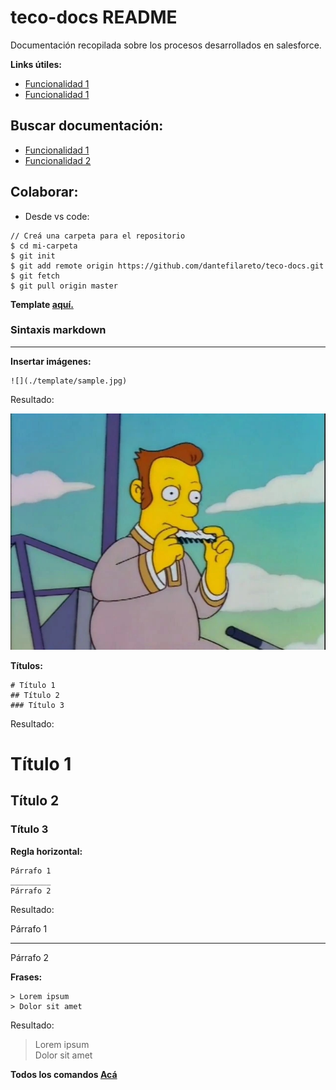 # teco-docs README
Documentación recopilada sobre los procesos desarrollados en salesforce.

**Links útiles:**
* [Funcionalidad 1](./template/template.md)
* [Funcionalidad 1](./template/template.md)

## Buscar documentación:

* [Funcionalidad 1](./template/template.md)
* [Funcionalidad 2](./template/template.md)

## Colaborar:

* Desde vs code:

```
// Creá una carpeta para el repositorio
$ cd mi-carpeta
$ git init
$ git add remote origin https://github.com/dantefilareto/teco-docs.git
$ git fetch
$ git pull origin master
```

**Template [aquí.](./template/template.md)**

### Sintaxis markdown
---------------------

**Insertar imágenes:**
```
![](./template/sample.jpg)
```

Resultado:

![](./template/sample.jpg)


**Títulos:**
```
# Título 1
## Título 2
### Título 3
```

Resultado:

# Título 1
## Título 2
### Título 3

**Regla horizontal:**
```
Párrafo 1
_________
Párrafo 2
```

Resultado:

Párrafo 1
_________

Párrafo 2

**Frases:**
```
> Lorem ipsum  
> Dolor sit amet
```

Resultado:
> Lorem ipsum  
> Dolor sit amet

**Todos los comandos [Acá](https://github.com/adam-p/markdown-here/wiki/Markdown-Cheatsheet)**